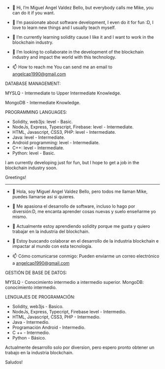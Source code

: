 - 👋 Hi, I’m Miguel Angel Valdez Bello, but everybody calls me Mike, you can do it if you want.

- 👀 I’m passionate about software development, I even do it for fun :D, I love to learn new things and I usually teach myself.
- 🌱 I’m currently learning solidity cause I like it and I want to work in the blockchain industry. 
- 💞️ I’m looking to collaborate in the development of the blockchain industry and impact the world with this technology.
- 📫 How to reach me You can send me an email to angelcap1990@gmail.com

DATABASE MANAGEMENT:

MYSLQ - Intermediate to Upper Intermediate Knowledge.

MongoDB - Intermediate Knowledge.

PROGRAMMING LANGUAGES:
 

- Solidity, web3js: level - Basic.
- NodeJs, Express, Typescript, Firebase: level - Intermediate.
- HTML, Javascript, CSS3, PHP: level - Intermediate.
- Java: level - Intermediate.
- Android programming: level - Intermediate.
- C++: level - Intermediate.
- Python: level - Basic.

I am currently developing just for fun, but I hope to get a job in the blockchain industry soon.

Greetings!

**********************************************************************************************************************************************************************

- 👋 Hola, soy Miguel Angel Valdez Bello, pero todos me llaman Mike, puedes llamarse asi si quieres.

- 👀 Me apasiona el desarrollo de software, incluso lo hago por diversión:D, me encanta aprender cosas nuevas y suelo enseñarme yo mismo.
- 🌱 Actualmente estoy aprendiendo solidity porque me gusta y quiero trabajar en la industria del blockchain.
- 💞️ Estoy buscando colaborar en el desarrollo de la industria blockchain e impactar al mundo con esta tecnología.
- 📫 Cómo comunicarse conmigo: Pueden enviarme un correo electrónico a angelcap1990@gmail.com

GESTIÓN DE BASE DE DATOS:

MYSLQ - Conocimiento intermedio a intermedio superior.
MongoDB: conocimiento intermedio.

LENGUAJES DE PROGRAMACIÓN:
 

- Solidity, web3js - Basico.
- NodeJs, Express, Typecript, Firebase level - Intermedio.
- HTML, Javascript, CSS3, PHP - Intermedio.
- Java - Intermedio.
- Programación Android - Intermedio.
- C ++ - Intermedio.
- Python - Básico.

Actualmente desarrollo solo por diversion, pero espero pronto obtener un trabajo en la industria blockchain.

Saludos! 
